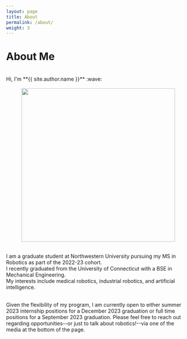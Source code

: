 ```yaml
---
layout: page
title: About
permalink: /about/
weight: 3
---
```


# **About Me**

<br>
Hi, I'm **{{ site.author.name }}** :wave:
<br>

<br>
<center><img src="{{ site.url }}{{ site.baseurl }}/assets/profile.jpg" width=420/></center>
<br>

I am a graduate student at Northwestern University pursuing my MS in Robotics as part of the 2022-23 cohort.  
I recently graduated from the University of Connecticut with a BSE in Mechanical Engineering.  
My interests include medical robotics, industrial robotics, and artificial intelligence.

<br>
Given the flexibility of my program, I am currently open to either summer 2023 internship positions for a December 2023 graduation or full time positions for a September 2023 graduation. Please feel free to reach out regarding opportunities--or just to talk about robotics!--via one of the media at the bottom of the page.

<!-- <div class="row">
{% include about/skills.html title="Programming Skills" source=site.data.programming-skills %}
{% include about/skills.html title="Other Skills" source=site.data.other-skills %}
</div>

<div class="row">
{% include about/timeline.html %}
</div> -->